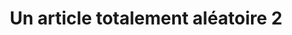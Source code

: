 ---
layout: post
title: Un article totalement aléatoire 2
description: Description nulle à chier 2
---